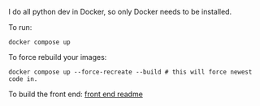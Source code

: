 I do all python dev in Docker, so only Docker needs to be installed.

To run:
```
docker compose up
```

To force rebuild your images:
```
docker compose up --force-recreate --build # this will force newest code in.
```

To build the front end: [front end readme](/browser_extension/README.md)
